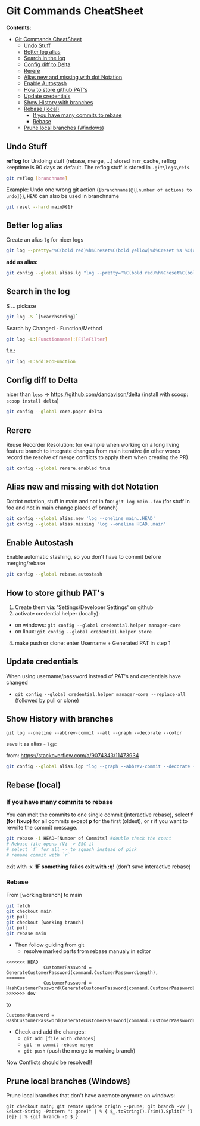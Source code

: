# Git Commands CheatSheet

**Contents:**
- [Git Commands CheatSheet](#git-commands-cheatsheet)
  - [Undo Stuff](#undo-stuff)
  - [Better log alias](#better-log-alias)
  - [Search in the log](#search-in-the-log)
  - [Config diff to Delta](#config-diff-to-delta)
  - [Rerere](#rerere)
  - [Alias new and missing with dot Notation](#alias-new-and-missing-with-dot-notation)
  - [Enable Autostash](#enable-autostash)
  - [How to store github PAT's](#how-to-store-github-pats)
  - [Update credentials](#update-credentials)
  - [Show History with branches](#show-history-with-branches)
  - [Rebase (local)](#rebase-local)
    - [If you have many commits to rebase](#if-you-have-many-commits-to-rebase)
    - [Rebase](#rebase)
  - [Prune local branches (Windows)](#prune-local-branches-windows)

## Undo Stuff

**reflog** for Undoing stuff (rebase, merge, ...) stored in rr_cache, reflog keeptime is 90 days as default. The reflog stuff is stored in `.git\logs\refs`.

```bash
git reflog [branchname]
```

Example: Undo one wrong git action (`[branchname]@{[number of actions to undo]}`), `HEAD` can also be
used in branchname

```bash
git reset --hard main@{1}
```

## Better log alias

Create an alias `lg` for nicer logs

```bash
git log --pretty='%C(bold red)%h%Creset%C(bold yellow)%d%Creset %s %C(cyan)(%ar)%Creset'
```

**add as alias:**

```bash
git config --global alias.lg "log --pretty='%C(bold red)%h%Creset%C(bold yellow)%d%Creset %s %C(cyan)(%ar)%Creset'" 
```

## Search in the log

S ... pickaxe

```bash
git log -S `[Searchstring]`
```

Search by Changed - Function/Method

```bash
git log -L:[Functionname]:[FileFilter]
```

f.e.:
```bash
git log -L:add:FooFunction
```

## Config diff to Delta

nicer than `less` -> https://github.com/dandavison/delta (install with scoop: `scoop install delta`)

```bash
git config --global core.pager delta
```

## Rerere

Reuse Recorder Resolution: for example when working on a long living feature branch to integrate changes from main iterative (in other words record the resolve of merge conflicts to apply them when creating the PR).

```bash
git config --global rerere.enabled true
```

## Alias new and missing with dot Notation

Dotdot notation, stuff in main and not in foo: `git log main..foo` (for stuff in foo and not in main change places of branch)

```bash
git config --global alias.new 'log --oneline main..HEAD'
git config --global alias.missing 'log --oneline HEAD..main'
```

## Enable Autostash

Enable automatic stashing, so you don't have to commit before merging/rebase

```bash
git config --global rebase.autostash
```

## How to store github PAT's

1. Create them via: 'Settings/Developer Settings' on github
2. activate credential helper (locally): 
  * on windows: `git config --global credential.helper manager-core`
  * on linux: `git config --global credential.helper store`
4. make push or clone: enter Username + Generated PAT in step 1

## Update credentials

When using username/password instead of PAT's and credentials have changed
  * `git config --global credential.helper manager-core --replace-all` (followed by pull or clone)

## Show History with branches

```git log --oneline --abbrev-commit --all --graph --decorate --color```

save it as alias - `lgp`:

from: https://stackoverflow.com/a/9074343/11473934 

```bash
git config --global alias.lgp "log --graph --abbrev-commit --decorate --format=format:'%C(bold blue)%h%C(reset) - %C(bold green)(%ar)%C(reset) %C(white)%s%C(reset) %C(dim white)- %an%C(reset)%C(auto)%d%C(reset)' --all"
```

## Rebase (local)

### If you have many commits to rebase 

You can melt the commits to one single commit (interactive rebase),
select **f (for fixup)** for all commits except **p** for the first (oldest), or **r** if you want to rewrite the commit message.

```bash
git rebase -i HEAD~[Number of Commits] #double check the count
# Rebase file opens (Vi -> ESC i)
# select `f` for all -> to squash instead of pick
# rename commit with `r` 
```
exit with :x
**!IF something failes exit with :q!** (don't save interactive rebase)

### Rebase

From [working branch] to main

```bash
git fetch
git checkout main
git pull
git checkout [working branch]
git pull
git rebase main
```
* Then follow guiding from git
  * resolve marked parts from rebase manualy in editor
```
<<<<<<< HEAD
              CustomerPassword = GenerateCustomerPassword(command.CustomerPasswordLength),
=======
              CustomerPassword = HashCustomerPassword(GenerateCustomerPassword(command.CustomerPasswordLength)),
>>>>>>> dev
``` 
to
```            
CustomerPassword = HashCustomerPassword(GenerateCustomerPassword(command.CustomerPasswordLength)),
```
* Check and add the changes:
   *   `git add [file with changes]`
   *   `git -m commit rebase merge`
   *   `git push` (push the merge to working branch)

Now Conflicts should be resolved!!

## Prune local branches (Windows)

Prune local branches that don't have a remote anymore on windows:

`git checkout main; git remote update origin --prune; git branch -vv | Select-String -Pattern ": gone]" | % { $_.toString().Trim().Split(" ")[0]} | % {git branch -D $_}`
